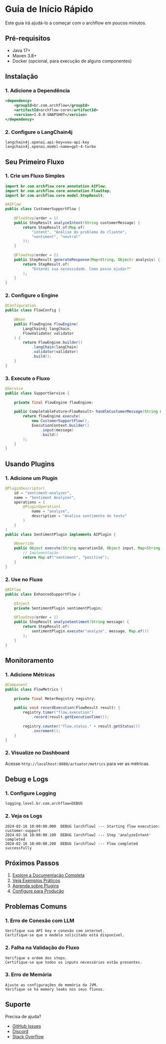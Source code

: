 # Guia de Início Rápido

Este guia irá ajudá-lo a começar com o archflow em poucos minutos.

## Pré-requisitos

- Java 17+
- Maven 3.8+
- Docker (opcional, para execução de alguns componentes)

## Instalação

### 1. Adicione a Dependência

```xml
<dependency>
    <groupId>br.com.archflow</groupId>
    <artifactId>archflow-core</artifactId>
    <version>1.0.0-SNAPSHOT</version>
</dependency>
```

### 2. Configure o LangChain4j

```properties
langchain4j.openai.api-key=seu-api-key
langchain4j.openai.model-name=gpt-4-turbo
```

## Seu Primeiro Fluxo

### 1. Crie um Fluxo Simples

```java
import br.com.archflow.core.annotation.AIFlow;
import br.com.archflow.core.annotation.FlowStep;
import br.com.archflow.core.model.StepResult;

@AIFlow
public class CustomerSupportFlow {
    
    @FlowStep(order = 1)
    public StepResult analyzeIntent(String customerMessage) {
        return StepResult.of(Map.of(
            "intent", "Análise do problema do cliente",
            "sentiment", "neutral"
        ));
    }
    
    @FlowStep(order = 2)
    public StepResult generateResponse(Map<String, Object> analysis) {
        return StepResult.of(
            "Entendi sua necessidade. Como posso ajudar?"
        );
    }
}
```

### 2. Configure o Engine

```java
@Configuration
public class FlowConfig {
    
    @Bean
    public FlowEngine flowEngine(
        LangChain4j langChain,
        FlowValidator validator
    ) {
        return FlowEngine.builder()
            .langChain(langChain)
            .validator(validator)
            .build();
    }
}
```

### 3. Execute o Fluxo

```java
@Service
public class SupportService {
    
    private final FlowEngine flowEngine;
    
    public CompletableFuture<FlowResult> handleCustomerMessage(String message) {
        return flowEngine.execute(
            new CustomerSupportFlow(),
            ExecutionContext.builder()
                .input(message)
                .build()
        );
    }
}
```

## Usando Plugins

### 1. Adicione um Plugin

```java
@PluginDescriptor(
    id = "sentiment-analyzer",
    name = "Sentiment Analyzer",
    operations = {
        @PluginOperation(
            name = "analyze",
            description = "Analisa sentimento do texto"
        )
    }
)
public class SentimentPlugin implements AIPlugin {
    
    @Override
    public Object execute(String operationId, Object input, Map<String, Object> context) {
        // Implementação
        return Map.of("sentiment", "positive");
    }
}
```

### 2. Use no Fluxo

```java
@AIFlow
public class EnhancedSupportFlow {
    
    @Inject
    private SentimentPlugin sentimentPlugin;
    
    @FlowStep(order = 1)
    public StepResult analyzeSentiment(String message) {
        return StepResult.of(
            sentimentPlugin.execute("analyze", message, Map.of())
        );
    }
}
```

## Monitoramento

### 1. Adicione Métricas

```java
@Component
public class FlowMetrics {
    
    private final MeterRegistry registry;
    
    public void recordExecution(FlowResult result) {
        registry.timer("flow.execution")
            .record(result.getExecutionTime());
            
        registry.counter("flow.status." + result.getStatus())
            .increment();
    }
}
```

### 2. Visualize no Dashboard

Acesse `http://localhost:8080/actuator/metrics` para ver as métricas.

## Debug e Logs

### 1. Configure Logging

```properties
logging.level.br.com.archflow=DEBUG
```

### 2. Veja os Logs

```log
2024-02-16 10:00:00.000  DEBUG [archflow] --- Starting flow execution: customer-support
2024-02-16 10:00:00.100  DEBUG [archflow] --- Step 'analyzeIntent' completed
2024-02-16 10:00:00.200  DEBUG [archflow] --- Flow completed successfully
```

## Próximos Passos

1. [Explore a Documentação Completa](../README.md)
2. [Veja Exemplos Práticos](../tutorials/examples)
3. [Aprenda sobre Plugins](../reference/plugins)
4. [Configure para Produção](../deployment)

## Problemas Comuns

### 1. Erro de Conexão com LLM
```
Verifique sua API key e conexão com internet.
Certifique-se que o modelo solicitado está disponível.
```

### 2. Falha na Validação do Fluxo
```
Verifique a ordem dos steps.
Certifique-se que todos os inputs necessários estão presentes.
```

### 3. Erro de Memória
```
Ajuste as configurações de memória da JVM.
Verifique se há memory leaks nos seus fluxos.
```

## Suporte

Precisa de ajuda?
- [GitHub Issues](https://github.com/archflow/archflow/issues)
- [Discord](https://discord.gg/archflow)
- [Stack Overflow](https://stackoverflow.com/questions/tagged/archflow)